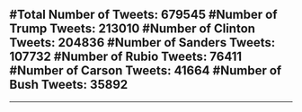 #Total Number of Tweets: 679545 
#Number of Trump Tweets: 213010
#Number of Clinton Tweets: 204836
#Number of Sanders Tweets: 107732
#Number of Rubio Tweets: 76411
#Number of Carson Tweets: 41664
#Number of Bush Tweets: 35892
---
---
